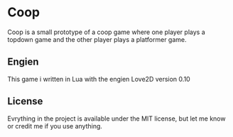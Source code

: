 # Coop
Coop is a small prototype of a coop game where one player plays a topdown game and the other player plays a platformer game.

## Engien
This game i written in Lua with the engien Love2D version 0.10

## License
Evrything in the project is available under the MIT license, but let me know or credit me if you use anything. 
